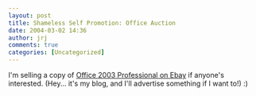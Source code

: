 ```yaml
---
layout: post
title: Shameless Self Promotion: Office Auction
date: 2004-03-02 14:36
author: jrj
comments: true
categories: [Uncategorized]
---
```

I'm selling a copy of <a href="http://cgi.ebay.com/ws/eBayISAPI.dll?ViewItem&amp;item=3664474745" target="_blank">Office 2003 Professional on Ebay</a> if anyone's interested.  (Hey... it's my blog, and I'll advertise something if I want to!)  :)
